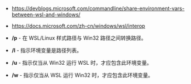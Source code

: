 * https://devblogs.microsoft.com/commandline/share-environment-vars-between-wsl-and-windows/
* https://docs.microsoft.com/zh-cn/windows/wsl/interop

* **/p** - 在 WSL/Linux 样式路径与 Win32 路径之间转换路径。
* **/l** - 指示环境变量是路径列表。
* **/u** - 指示仅当从 Win32 运行 WSL 时，才应包含此环境变量。
* **/w** - 指示仅当从 WSL 运行 Win32 时，才应包含此环境变量。
